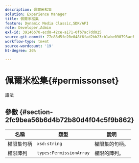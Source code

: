 ```yaml
---
description: 佩爾米松集
solution: Experience Manager
title: 佩爾米松集
feature: Dynamic Media Classic,SDK/API
role: Developer,Admin
exl-id: 39146b70-ecd8-42ce-a171-0fb7ac7dd025
source-git-commit: 77c88d5fe20e048f6fad2bb23cb1abe090793acf
workflow-type: tm+mt
source-wordcount: '19'
ht-degree: 26%

---
```


# 佩爾米松集{#permissonset}

語法

## 參數 {#section-2fc9bea56b6d4b72b80d4f04c5f9b862}

| 名稱 | 類型 | 說明 |
|---|---|---|
| 權限集句柄 | `xsd:string` | 權限集的句柄。 |
| 權限陣列 | `types:PermissionArray` | 權限的陣列。 |
